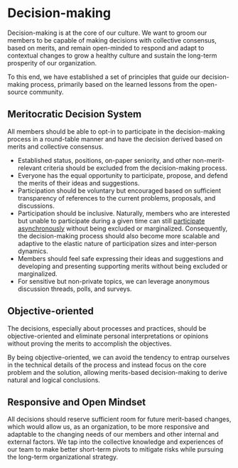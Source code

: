 # Decision-making

Decision-making is at the core of our culture. We want to groom our members to be capable of making decisions with collective consensus, based on merits, and remain open-minded to respond and adapt to contextual changes to grow a healthy culture and sustain the long-term prosperity of our organization.

To this end, we have established a set of principles that guide our decision-making process, primarily based on the learned lessons from the open-source community.

## Meritocratic Decision System

All members should be able to opt-in to participate in the decision-making process in a round-table manner and have the decision derived based on merits and collective consensus.

* Established status, positions, on-paper seniority, and other non-merit-relevant criteria should be excluded from the decision-making process.
* Everyone has the equal opportunity to participate, propose, and defend the merits of their ideas and suggestions.
* Participation should be voluntary but encouraged based on sufficient transparency of references to the current problems, proposals, and discussions.
* Participation should be inclusive. Naturally, members who are interested but unable to participate during a given time can still [participate asynchronously](communications/README.md) without being excluded or marginalized. Consequently, the decision-making process should also become more scalable and adaptive to the elastic nature of participation sizes and inter-person dynamics.
* Members should feel safe expressing their ideas and suggestions and developing and presenting supporting merits without being excluded or marginalized.
* For sensitive but non-private topics, we can leverage anonymous discussion threads, polls, and surveys.

## Objective-oriented

The decisions, especially about processes and practices, should be objective-oriented and eliminate personal interpretations or opinions without proving the merits to accomplish the objectives.

By being objective-oriented, we can avoid the tendency to entrap ourselves in the technical details of the process and instead focus on the core problem and the solution, allowing merits-based decision-making to derive natural and logical conclusions.

## Responsive and Open Mindset

All decisions should reserve sufficient room for future merit-based changes, which would allow us, as an organization, to be more responsive and adaptable to the changing needs of our members and other internal and external factors. We tap into the collective knowledge and experiences of our team to make better short-term pivots to mitigate risks while pursuing the long-term organizational strategy.
